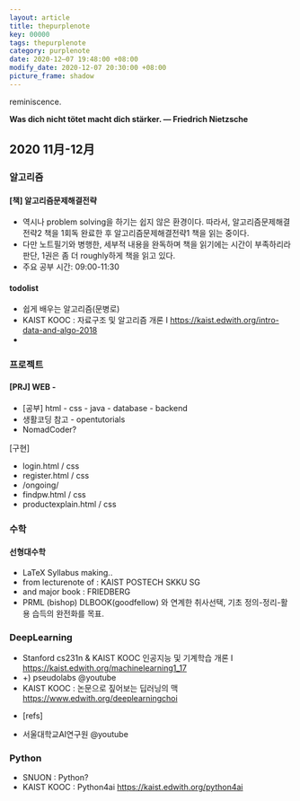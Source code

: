 ```yaml
---
layout: article
title: thepurplenote
key: 00000
tags: thepurplenote
category: purplenote
date: 2020-12–07 19:48:00 +08:00
modify_date: 2020-12-07 20:30:00 +08:00
picture_frame: shadow
---
```

reminiscence.

**Was dich nicht tötet macht dich stärker. ― Friedrich Nietzsche**
<!--more-->

## 2020 11月-12月

### 알고리즘
#### [책] 알고리즘문제해결전략
- 역시나 problem solving을 하기는 쉽지 않은 환경이다. 따라서, 알고리즘문제해결전략2 책을 1회독 완료한 후 알고리즘문제해결전략1 책을 읽는 중이다.
- 다만 노트필기와 병행한, 세부적 내용을 완독하며 책을 읽기에는 시간이 부족하리라 판단, 1권은 좀 더 roughly하게 책을 읽고 있다.
- 주요 공부 시간: 09:00-11:30
#### todolist
- 쉽게 배우는 알고리즘(문병로)
- KAIST KOOC : 자료구조 및 알고리즘 개론 I https://kaist.edwith.org/intro-data-and-algo-2018
- 
### 프로젝트
#### [PRJ] WEB - 
- [공부] html - css - java - database - backend
- 생활코딩 참고 - opentutorials
- NomadCoder?

[구현]
- login.html / css
- register.html / css
- /ongoing/
- findpw.html / css
- productexplain.html / css

### 수학
#### 선형대수학
- LaTeX Syllabus making..
- from lecturenote of : KAIST POSTECH SKKU SG 
- and major book : FRIEDBERG
- PRML (bishop) DLBOOK(goodfellow) 와 연계한 취사선택, 기초 정의-정리-활용 습득의 완전화를 목표.

### DeepLearning
- Stanford cs231n & KAIST KOOC 인공지능 및 기계학습 개론 Ⅰ https://kaist.edwith.org/machinelearning1_17
- +) pseudolabs @youtube
- KAIST KOOC : 논문으로 짚어보는 딥러닝의 맥 https://www.edwith.org/deeplearningchoi
* [refs]
- 서울대학교AI연구원 @youtube

### Python
- SNUON : Python?
- KAIST KOOC : Python4ai https://kaist.edwith.org/python4ai

